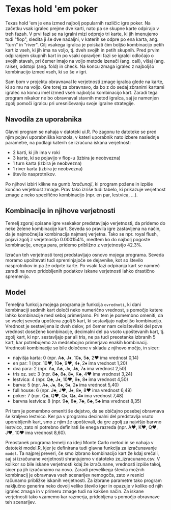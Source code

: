 # Texas hold 'em poker

Texas hold 'em je ena izmed najbolj popularnih različic igre poker. Na začetku vsak igralec prejme dve karti, nato pa se skupne karte odpirajo v treh fazah. V prvi fazi se na igralni mizi odprejo tri karte, ki jih imenujemo tudi "flop", sledita ji še dve nadaljni, v katerih se odpre po ena karta, ang. "turn" in "river". Cilj vsakega igralca je poiskati čim boljšo kombinacijo petih kart iz vseh, ki jih ima na voljo, tj. dveh svojih in petih skupnih. Pred prvim odpiranjem skupnih kart in po vsaki opravljeni fazi se igralci odločajo o svojih stavah, pri čemer imajo na voljo metode izenači (ang. call), višaj (ang. raise), odstopi (ang. fold) in check. Na koncu zmaga igralec z najboljšo kombinacijo izmed vseh, ki so še v igri.

Sam bom v projektu obravnaval le verjetnosti zmage igralca glede na karte, ki so mu na voljo. Gre torej za obravnavo, da bo z do sedaj zbranimi kartami igralec na koncu imel izmed vseh najboljšo kombinacijo kart. Zaradi tega program nikakor ne bo obravnaval stavnih metod igralca, saj je namenjen zgolj pomoči igralcu pri uresničevanju svoje igralne strategije.




## Navodila za uporabnika

Glavni program se nahaja v datoteki ui.R. Po zagonu te datoteke se pred njim pojavi uporabniška konzola, v kateri uporabnik nato izbere naslednje parametre, na podlagi katerih se izračuna iskana verjetnost:
* 2 karti, ki jih ima v roki
* 3 karte, ki se pojavijo v flop-u (izbira je neobvezna)
* 1 turn karta (izbira je neobvezna)
* 1 river karta (izbira je neobvezna)
* število nasprotnikov.

Po njihovi izbiri klikne na gumb *Izračunaj!*, ki program požene in izpiše končno verjetnost zmage. Prav tako izriše tudi tabelo, ki prikazuje verjetnost zmage z neko specifično kombinacijo (npr. en par, lestvica, ...).




## Kombinacije in njihove verjetnosti

Temelj zgoraj opisane igre vsekakor predstavljajo verjetnosti, da pridemo do neke želene kombinacije kart. Seveda so pravila igre zastavljena na način, da je najmočnejša kombinacija najmanj verjetna. Tako se npr. royal flush, pojavi zgolj z verjetnostjo 0.000154%, medtem ko do najbolj pogoste kombinacije, enega para, pridemo približno z verjetnostjo 42.3%. 

Izračun teh verjetnosti torej predstavljajo osnovo mojega programa. Seveda moramo upoštevati tudi spreminjajoče se dejavnike, kot so število nasprotnikov in pa že odprte karte. Po vsaki fazi odpiranja kart se namreč zaradi na novo pridobljenih podatkov iskane verjetnosti lahko drastično spremenijo.




## Model

Temeljna funkcija mojega programa je funkcija `ovrednoti`, ki dani kombinaciji sedmih kart določi neko numerično vrednost, s pomočjo katere lahko kombinacije med seboj primerjamo. Pri tem je pomembno omeniti, da se vselej seveda upošteva zgolj 5 kart, ki sestavljajo najboljšo kombinacijo. Vrednost je sestavljena iz dveh delov, pri čemer nam celoštevilski del pove vrednost dosežene kombinacije, decimalni del pa vsoto upoštevanih kart, tj. zgolj kart, ki npr. sestavljajo par ali tris, ne pa tudi preostanka izbranih 5 kart, kar potrebujemo za medsebojno primerjavo enakih kombinacij. Vrednosti kombinacije so bile določene v skladu z njihovo močjo, in sicer:
* najvišja karta: 0 (npr. A:clubs:, J:diamonds:, 10:spades:, 5:clubs:, 2:hearts: ima vrednost 0,14)
* en par: 1 (npr. 10:hearts:, 10:clubs:, 9:hearts:, 4:diamonds:, 2:diamonds: ima vrednost 1,20)
* dva para: 2 (npr. A:spades:, A:clubs:, J:diamonds:, J:clubs:, 7:spades: ima vrednost 2,50)
* tris oz. set: 3 (npr. 8:clubs:, 8:spades:, 8:diamonds:, K:clubs:, 4:hearts: ima vrednost 3,24)
* lestvica: 4 (npr. Q:clubs:, J:diamonds:, 10:hearts:, 9:spades:, 8:diamonds: ima vrednost 4,50)
* barva: 5 (npr. A:spades:, J:spades:, 8:spades:, 5:spades:, 2:spades: ima vrednost 5,40)
* full house: 6 (npr. J:clubs:, J:hearts:, J:spades:, 8:diamonds:, 8:hearts: ima vrednost 6,49)
* poker: 7 (npr. Q:clubs:, Q:hearts:, Q:diamonds:, Q:spades:, 4:diamonds: ima vrednost 7,48)
* barvna lestvica: 8 (npr. 9:clubs:, 8:clubs:, 7:clubs:, 6:clubs:, 5:clubs: ima vrednost 8,35)

Pri tem je pomembno omeniti še dejstvo, da se običajno posebej obravnava še kraljevo lestvico. Ker pa v programu decimalni del predstavlja vsoto uporabljenih kart, smo z njim že upoštevali, da gre zgolj za najvišjo barvno lestvico, zato ni potrebno definirati še enega razreda (npr. A:hearts:, K:hearts:, Q:hearts:, J:hearts:, 10:hearts: ima vrednost 8,60).

Preostanek programa temelji na ideji Monte Carlo metod in se nahaja v datoteki model.R, kjer je definirana tudi glavna funkcija za izračunavanje `model`. Ta najprej preveri, če smo izbrano kombinacijo kart že kdaj srečali, saj si izračunane verjetnosti shranjujemo v datoteko ze_izracunane.csv. V kolikor so bile iskane verjetnosti kdaj že izračunane, vrednosti izpiše takoj, sicer pa jih izračunamo na novo. Zaradi prevelikega števila možnih kombinacij je obravnava vseh scenarijev nemogoča, zato v resnici računamo približke iskanih verjetnosti. Za izbrane parametre tako program naključno generira neko dovolj veliko število iger in opazuje v koliko od njih igralec zmaga in v primeru zmage tudi na kakšen način. Za iskane verjetnosti tako vzamemo kar razmerja, pridobljena s pomočjo obravnave teh scenarijev.

